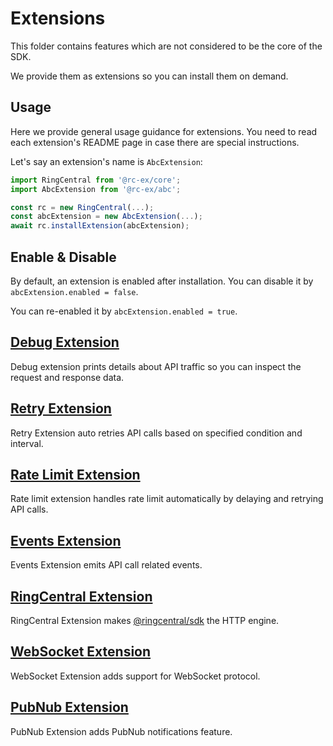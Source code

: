 # Extensions

This folder contains features which are not considered to be the core of the SDK.

We provide them as extensions so you can install them on demand.


## Usage

Here we provide general usage guidance for extensions. You need to read each extension's README page in case there are special instructions.

Let's say an extension's name is `AbcExtension`:

```ts
import RingCentral from '@rc-ex/core';
import AbcExtension from '@rc-ex/abc';

const rc = new RingCentral(...);
const abcExtension = new AbcExtension(...);
await rc.installExtension(abcExtension);
```

## Enable & Disable

By default, an extension is enabled after installation. You can disable it by `abcExtension.enabled = false`.

You can re-enabled it by `abcExtension.enabled = true`.


## [Debug Extension](./debug)

Debug extension prints details about API traffic so you can inspect the request and response data.


## [Retry Extension](./retry)

Retry Extension auto retries API calls based on specified condition and interval.


## [Rate Limit Extension](./rate-limit)

Rate limit extension handles rate limit automatically by delaying and retrying API calls.


## [Events Extension](./events)

Events Extension emits API call related events.


## [RingCentral Extension](./rcsdk)

RingCentral Extension makes [@ringcentral/sdk](https://www.npmjs.com/package/@ringcentral/sdk) the HTTP engine.


## [WebSocket Extension](./ws)

WebSocket Extension adds support for WebSocket protocol.


## [PubNub Extension](./pubnub)

PubNub Extension adds PubNub notifications feature.
